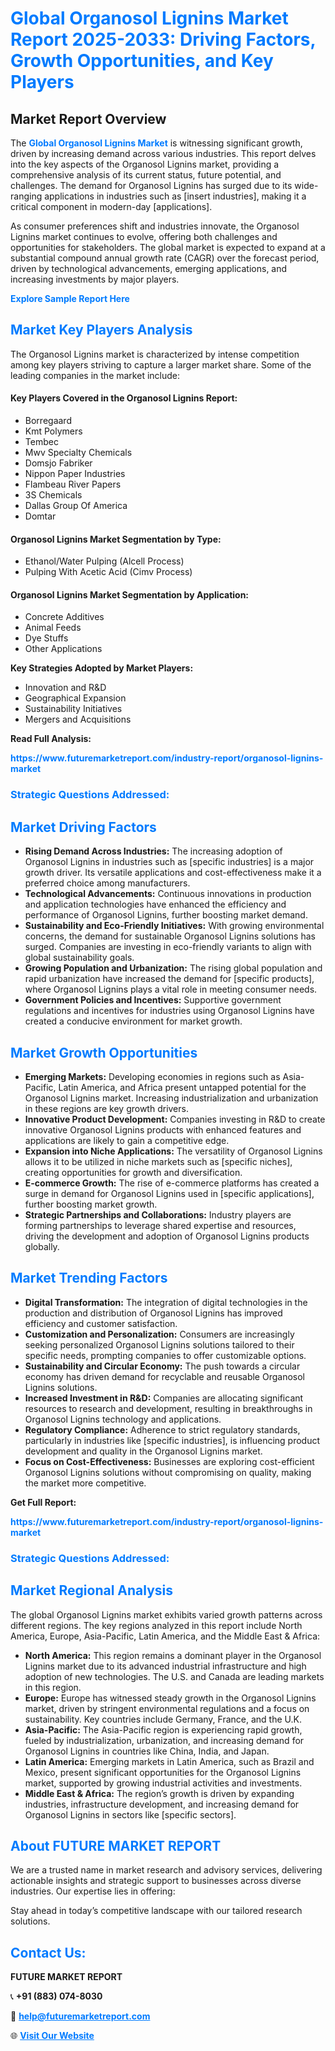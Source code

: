<h1 style="color: #007BFF;">Global Organosol Lignins Market Report 2025-2033: Driving Factors, Growth Opportunities, and Key Players</h1>

<section id="overview">
<h2>Market Report Overview</h2>
<p>The <a href="https://www.futuremarketreport.com/industry-report/organosol-lignins-market" style="color: #007BFF; text-decoration: none;"><strong>Global Organosol Lignins Market</strong></a> is witnessing significant growth, driven by increasing demand across various industries. This report delves into the key aspects of the Organosol Lignins market, providing a comprehensive analysis of its current status, future potential, and challenges. The demand for Organosol Lignins has surged due to its wide-ranging applications in industries such as [insert industries], making it a critical component in modern-day [applications].</p>
<p>As consumer preferences shift and industries innovate, the Organosol Lignins market continues to evolve, offering both challenges and opportunities for stakeholders. The global market is expected to expand at a substantial compound annual growth rate (CAGR) over the forecast period, driven by technological advancements, emerging applications, and increasing investments by major players.</p>
</section>

<section id="overview">
<p><a href="https://www.futuremarketreport.com/request-sample/reportId=29844" style="color: #007BFF; text-decoration: none;"><strong>Explore Sample Report Here</strong></a></p>
</section>

<section id="key-players">
<h2 style="color: #007BFF;">Market Key Players Analysis</h2>
<p>The Organosol Lignins market is characterized by intense competition among key players striving to capture a larger market share. Some of the leading companies in the market include:</p>
<h4>Key Players Covered in the Organosol Lignins Report:</h4>
<ul><li>Borregaard</li><li>Kmt Polymers</li><li>Tembec</li><li>Mwv Specialty Chemicals</li><li>Domsjo Fabriker</li><li>Nippon Paper Industries</li><li>Flambeau River Papers</li><li>3S Chemicals</li><li>Dallas Group Of America</li><li>Domtar</li></ul>
<h4>Organosol Lignins Market Segmentation by Type:</h4>
<ul><li>Ethanol/Water Pulping (Alcell Process)</li><li>Pulping With Acetic Acid (Cimv Process)</li></ul>

<h4>Organosol Lignins Market Segmentation by Application:</h4>
<ul><li>Concrete Additives</li><li>Animal Feeds</li><li>Dye Stuffs</li><li>Other Applications</li></ul>
<p><strong>Key Strategies Adopted by Market Players:</strong></p>
<ul>
<li>Innovation and R&D</li>
<li>Geographical Expansion</li>
<li>Sustainability Initiatives</li>
<li>Mergers and Acquisitions</li>
</ul>
</section>

<section>
<p><strong>Read Full Analysis: </strong></p><a href="https://www.futuremarketreport.com/industry-report/organosol-lignins-market" style="color: #007BFF; text-decoration: none;"><strong>https://www.futuremarketreport.com/industry-report/organosol-lignins-market</strong></a>
<h3 style="color: #007BFF;">Strategic Questions Addressed:</h3>
</section>

<section id="driving-factors">
<h2 style="color: #007BFF;">Market Driving Factors</h2>
<ul>
<li><strong>Rising Demand Across Industries:</strong> The increasing adoption of Organosol Lignins in industries such as [specific industries] is a major growth driver. Its versatile applications and cost-effectiveness make it a preferred choice among manufacturers.</li>
<li><strong>Technological Advancements:</strong> Continuous innovations in production and application technologies have enhanced the efficiency and performance of Organosol Lignins, further boosting market demand.</li>
<li><strong>Sustainability and Eco-Friendly Initiatives:</strong> With growing environmental concerns, the demand for sustainable Organosol Lignins solutions has surged. Companies are investing in eco-friendly variants to align with global sustainability goals.</li>
<li><strong>Growing Population and Urbanization:</strong> The rising global population and rapid urbanization have increased the demand for [specific products], where Organosol Lignins plays a vital role in meeting consumer needs.</li>
<li><strong>Government Policies and Incentives:</strong> Supportive government regulations and incentives for industries using Organosol Lignins have created a conducive environment for market growth.</li>
</ul>
</section>

<section id="growth-opportunities">
<h2 style="color: #007BFF;">Market Growth Opportunities</h2>
<ul>
<li><strong>Emerging Markets:</strong> Developing economies in regions such as Asia-Pacific, Latin America, and Africa present untapped potential for the Organosol Lignins market. Increasing industrialization and urbanization in these regions are key growth drivers.</li>
<li><strong>Innovative Product Development:</strong> Companies investing in R&D to create innovative Organosol Lignins products with enhanced features and applications are likely to gain a competitive edge.</li>
<li><strong>Expansion into Niche Applications:</strong> The versatility of Organosol Lignins allows it to be utilized in niche markets such as [specific niches], creating opportunities for growth and diversification.</li>
<li><strong>E-commerce Growth:</strong> The rise of e-commerce platforms has created a surge in demand for Organosol Lignins used in [specific applications], further boosting market growth.</li>
<li><strong>Strategic Partnerships and Collaborations:</strong> Industry players are forming partnerships to leverage shared expertise and resources, driving the development and adoption of Organosol Lignins products globally.</li>
</ul>
</section>

<section id="trending-factors">
<h2 style="color: #007BFF;">Market Trending Factors</h2>
<ul>
<li><strong>Digital Transformation:</strong> The integration of digital technologies in the production and distribution of Organosol Lignins has improved efficiency and customer satisfaction.</li>
<li><strong>Customization and Personalization:</strong> Consumers are increasingly seeking personalized Organosol Lignins solutions tailored to their specific needs, prompting companies to offer customizable options.</li>
<li><strong>Sustainability and Circular Economy:</strong> The push towards a circular economy has driven demand for recyclable and reusable Organosol Lignins solutions.</li>
<li><strong>Increased Investment in R&D:</strong> Companies are allocating significant resources to research and development, resulting in breakthroughs in Organosol Lignins technology and applications.</li>
<li><strong>Regulatory Compliance:</strong> Adherence to strict regulatory standards, particularly in industries like [specific industries], is influencing product development and quality in the Organosol Lignins market.</li>
<li><strong>Focus on Cost-Effectiveness:</strong> Businesses are exploring cost-efficient Organosol Lignins solutions without compromising on quality, making the market more competitive.</li>
</ul>
</section>

<section>
<p><strong>Get Full Report: </strong></p><a href="https://www.futuremarketreport.com/industry-report/organosol-lignins-market" style="color: #007BFF; text-decoration: none;"><strong>https://www.futuremarketreport.com/industry-report/organosol-lignins-market</strong></a>
<h3 style="color: #007BFF;">Strategic Questions Addressed:</h3>
</section>


<section id="regional-analysis">
<h2 style="color: #007BFF;">Market Regional Analysis</h2>
<p>The global Organosol Lignins market exhibits varied growth patterns across different regions. The key regions analyzed in this report include North America, Europe, Asia-Pacific, Latin America, and the Middle East & Africa:</p>
<ul>
<li><strong>North America:</strong> This region remains a dominant player in the Organosol Lignins market due to its advanced industrial infrastructure and high adoption of new technologies. The U.S. and Canada are leading markets in this region.</li>
<li><strong>Europe:</strong> Europe has witnessed steady growth in the Organosol Lignins market, driven by stringent environmental regulations and a focus on sustainability. Key countries include Germany, France, and the U.K.</li>
<li><strong>Asia-Pacific:</strong> The Asia-Pacific region is experiencing rapid growth, fueled by industrialization, urbanization, and increasing demand for Organosol Lignins in countries like China, India, and Japan.</li>
<li><strong>Latin America:</strong> Emerging markets in Latin America, such as Brazil and Mexico, present significant opportunities for the Organosol Lignins market, supported by growing industrial activities and investments.</li>
<li><strong>Middle East & Africa:</strong> The region’s growth is driven by expanding industries, infrastructure development, and increasing demand for Organosol Lignins in sectors like [specific sectors].</li>
</ul>
</section>

<footer>
<h2 style="color: #007BFF;">About FUTURE MARKET REPORT</h2>
<p>We are a trusted name in market research and advisory services, delivering actionable insights and strategic support to businesses across diverse industries. Our expertise lies in offering:</p>

<p>Stay ahead in today’s competitive landscape with our tailored research solutions.</p>

<h2 style="color: #007BFF;">Contact Us:</h2>
<p><strong>FUTURE MARKET REPORT</strong></p>
<p>📞 <strong>+91 (883) 074-8030</strong></p>
<p>📧 <strong><a href="mailto:help@futuremarketreport.com" style="color: #007BFF;">help@futuremarketreport.com</a></strong></p>
<p>🌐 <strong><a href="https://www.futuremarketreport.com/" style="color: #007BFF;">Visit Our Website</a></strong></p>
</footer>